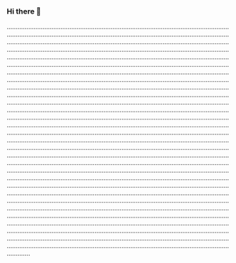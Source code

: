 ### Hi there 👋

.....................................................................................................................................................................................................................................................................................................................................................................................................................................................................................................................................................................................................................................................................................................................................................................................................................................................................................................................................................................................................................................................................................................................................................................................................................................................................................................................................................................................................................................................................................................................................................................................................................................................................................................................................................................................................................................................................................................................................................................................................................................................................................................................................................................................................................................................................................................................................................................................................................................................................................................................................................................................................................................................................................................................................................................................................................................................................................................................................................................................................................................................................................................................................................................................................................................................................................................................................................................................................................................................................................................................................................................................................................................................................................................................................................................................................................................................................................